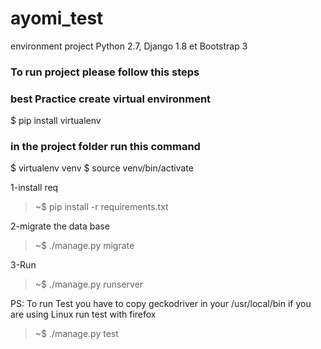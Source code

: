 # ayomi_test
environment project
Python 2.7, Django 1.8 et Bootstrap 3


### To run project please follow this steps
### best Practice create virtual environment
$ pip install virtualenv
### in the project folder run this command
$ virtualenv venv
$ source venv/bin/activate 

 1-install req
> ~$ pip install -r requirements.txt

 2-migrate the data base
> ~$ ./manage.py migrate

 3-Run
> ~$ ./manage.py runserver


PS: To run Test you have to copy geckodriver in your /usr/local/bin if you are using Linux 
run test with firefox
> ~$ ./manage.py test


